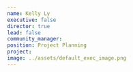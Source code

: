 ```yaml
---
name: Kelly Ly
executive: false
director: true
lead: false
community_manager:   
position: Project Planning
project:  
image: ../assets/default_exec_image.png
---
```

